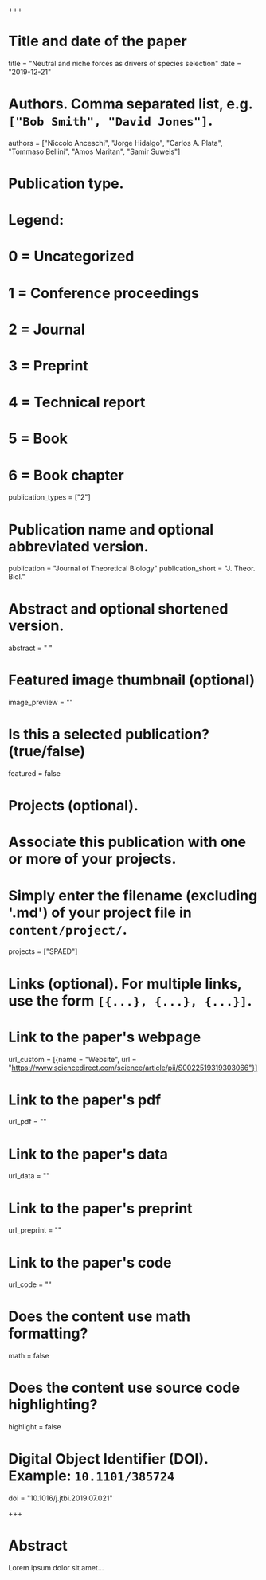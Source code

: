 +++
# Title and date of the paper
title = "Neutral and niche forces as drivers of species selection"
date = "2019-12-21"

# Authors. Comma separated list, e.g. `["Bob Smith", "David Jones"]`.
authors = ["Niccolo Anceschi", "Jorge Hidalgo", "Carlos A. Plata", "Tommaso Bellini", "Amos Maritan", "Samir Suweis"]

# Publication type.
# Legend:
# 0 = Uncategorized
# 1 = Conference proceedings
# 2 = Journal
# 3 = Preprint
# 4 = Technical report
# 5 = Book
# 6 = Book chapter
publication_types = ["2"]

# Publication name and optional abbreviated version.
publication = "Journal of Theoretical Biology"
publication_short = "J. Theor. Biol."

# Abstract and optional shortened version.
abstract = " "
# Featured image thumbnail (optional)
image_preview = ""

# Is this a selected publication? (true/false)
featured = false

# Projects (optional).
#   Associate this publication with one or more of your projects.
#   Simply enter the filename (excluding '.md') of your project file in `content/project/`.
projects = ["SPAED"]

# Links (optional). For multiple links, use the form `[{...}, {...}, {...}]`.
# Link to the paper's webpage
url_custom = [{name = "Website", url = "https://www.sciencedirect.com/science/article/pii/S0022519319303066"}]
# Link to the paper's pdf
url_pdf = ""
# Link to the paper's data
url_data = ""
# Link to the paper's preprint
url_preprint = ""
# Link to the paper's code
url_code = ""


# Does the content use math formatting?
math = false

# Does the content use source code highlighting?
highlight = false


# Digital Object Identifier (DOI). Example: `10.1101/385724`
doi = "10.1016/j.jtbi.2019.07.021"

+++

# Abstract
Lorem ipsum dolor sit amet...
